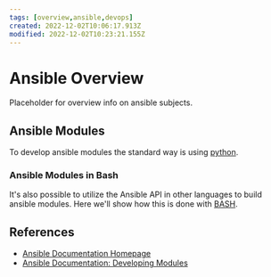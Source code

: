 ```yaml
---
tags: [overview,ansible,devops]
created: 2022-12-02T10:06:17.913Z
modified: 2022-12-02T10:23:21.155Z
---
```

# Ansible Overview

Placeholder for overview info on ansible subjects.

## Ansible Modules

To develop ansible modules the standard way is using [python](ansible-module-python.md).

### Ansible Modules in Bash

It's also possible to utilize the Ansible API in other languages to build ansible modules.
Here we'll show how this is done with [BASH](ansible-module-bash.md).


## References

* [Ansible Documentation Homepage][ansible-docs-home]
* [Ansible Documentation: Developing Modules][ansible-docs-modules-dev]

<!-- Hidden Reference Links Below Here -->
[ansible-docs-home]: https://docs.ansible.com "Ansible Documentation Homepage"
[ansible-docs-modules-dev]: https://docs.ansible.com/ansible/latest/dev_guide/developing_modules_general.html "Ansible Documentation: Developing Modules"
